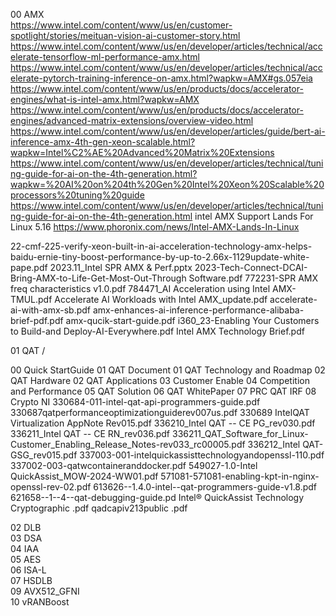 00 AMX  
https://www.intel.com/content/www/us/en/customer-spotlight/stories/meituan-vision-ai-customer-story.html
https://www.intel.com/content/www/us/en/developer/articles/technical/accelerate-tensorflow-ml-performance-amx.html
https://www.intel.com/content/www/us/en/developer/articles/technical/accelerate-pytorch-training-inference-on-amx.html?wapkw=AMX#gs.057eia
https://www.intel.com/content/www/us/en/products/docs/accelerator-engines/what-is-intel-amx.html?wapkw=AMX
https://www.intel.com/content/www/us/en/products/docs/accelerator-engines/advanced-matrix-extensions/overview-video.html
https://www.intel.com/content/www/us/en/developer/articles/guide/bert-ai-inference-amx-4th-gen-xeon-scalable.html?wapkw=Intel%C2%AE%20Advanced%20Matrix%20Extensions
https://www.intel.com/content/www/us/en/developer/articles/technical/tuning-guide-for-ai-on-the-4th-generation.html?wapkw=%20AI%20on%204th%20Gen%20Intel%20Xeon%20Scalable%20processors%20tuning%20guide
https://www.intel.com/content/www/us/en/developer/articles/technical/tuning-guide-for-ai-on-the-4th-generation.html
intel AMX Support Lands For Linux 5.16
https://www.phoronix.com/news/Intel-AMX-Lands-In-Linux


22-cmf-225-verify-xeon-built-in-ai-acceleration-technology-amx-helps-baidu-ernie-tiny-boost-performance-by-up-to-2.66x-1129update-white-pape.pdf
2023.11_Intel SPR AMX & Perf.pptx
2023-Tech-Connect-DCAI-Bring-AMX-to-Life-Get-Most-Out-Through Software.pdf
772231-SPR AMX freq characteristics v1.0.pdf
784471_AI Acceleration using Intel AMX-TMUL.pdf
Accelerate AI Workloads with Intel AMX_update.pdf
accelerate-ai-with-amx-sb.pdf
amx-enhances-ai-inference-performance-alibaba-brief-pdf.pdf
amx-qucik-start-guide.pdf
i360_23-Enabling Your Customers to Build-and Deploy-AI-Everywhere.pdf
Intel AMX Technology Brief.pdf


01 QAT /

00 Quick StartGuide
01 QAT Document
01 QAT Technology and Roadmap
02 QAT Hardware
02 QAT Applications
03 Customer Enable
04 Competition and Performance
05 QAT Solution
06 QAT WhitePaper
07 PRC QAT IRF
08 Crypto NI
330684-011-intel-qat-api-programmers-guide.pdf
330687qatperformanceoptimizationguiderev007us.pdf
330689 IntelQAT Virtualization AppNote Rev015.pdf
336210_Intel QAT -- CE PG_rev030.pdf
336211_Intel QAT -- CE RN_rev036.pdf
336211_QAT_Software_for_Linux-Customer_Enabling_Release_Notes-rev033_rc00005.pdf
336212_Intel QAT- GSG_rev015.pdf
337003-001-intelquickassisttechnologyandopenssl-110.pdf
337002-003-qatwcontaineranddocker.pdf
549027-1.0-Intel QuickAssist_MOW-2024-WW01.pdf
571081-571081-enabling-kpt-in-nginx-openssl-rev-02.pdf
613626--1.4.0-intel--qat-programmers-guide-v1.8.pdf
621658--1--4--qat-debugging-guide.pd
Intel® QuickAssist Technology Cryptographic .pdf
qadcapiv213public .pdf

02 DLB  
03 DSA  
04 IAA  
05 AES  
06 ISA-L  
07 HSDLB  
09 AVX512_GFNI  
10 vRANBoost

